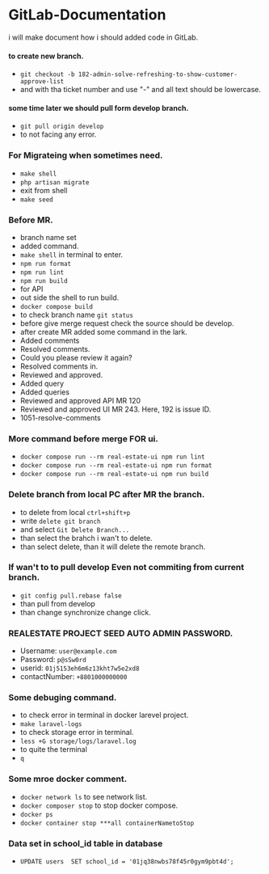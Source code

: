 # GitLab-Documentation
i will make document how i should added code in GitLab.

#### to create new branch.
- `git checkout -b 182-admin-solve-refreshing-to-show-customer-approve-list`
- and with tha ticket number and use "-" and all text should be lowercase.

#### some time later we should pull form develop branch.
- `git pull origin develop`
- to not facing any error.

### For Migrateing when sometimes need.
- `make shell`
- `php artisan migrate`
- exit from shell
- `make seed`

### Before MR.
- branch name set
- added command.
- `make shell` in terminal to enter.
- `npm run format`
- `npm run lint`
- `npm run build`
- for API
- out side the shell to run build.
- `docker compose build`
- to check branch name `git status`
- before give merge request check the source should be develop.
- after create MR added some command in the lark.
- Added comments
- Resolved comments. 
- Could you please review it again?
- Resolved comments in.
- Reviewed and approved.
- Added query
- Added queries
- Reviewed and approved API MR 120
- Reviewed and approved UI MR 243. Here, 192 is issue ID.
- 1051-resolve-comments

### More command before merge FOR ui.
- `docker compose run --rm real-estate-ui npm run lint`
- `docker compose run --rm real-estate-ui npm run format`
- `docker compose run --rm real-estate-ui npm run build`

### Delete branch from local PC after MR the branch.
- to delete from local `ctrl+shift+p`
- write `delete git branch`
- and select `Git Delete Branch...`
- than select the brahch i wan't to delete.
- than select delete, than it will delete the remote branch.

### If wan't to to pull develop Even not commiting from current branch.
- `git config pull.rebase false`
- than pull from develop
- than change synchronize change click.

### REALESTATE PROJECT SEED AUTO ADMIN PASSWORD.
- Username: `user@example.com`
- Password: `p@sSw0rd`
- userid: `01j5153eh6m6z13kht7w5e2xd8`
- contactNumber: `+8801000000000`


### Some debuging command.
- to check error in terminal in docker larevel project.
- `make laravel-logs`
- to check storage error in terminal.
- `less +G storage/logs/laravel.log`
- to quite the terminal
- `q`

### Some mroe docker comment.
- `docker network ls` to see network list.
- `docker composer stop` to stop docker compose.
- `docker ps` 
- `docker container stop ***all containerNametoStop`

### Data set in school_id table in database
- `UPDATE users 
SET school_id = '01jq38nwbs78f45r0gym9pbt4d';`
